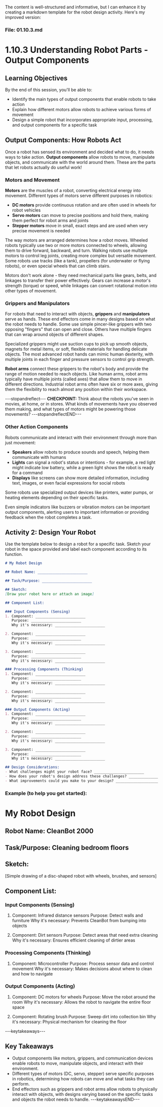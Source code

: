 The content is well-structured and informative, but I can enhance it by creating a markdown template for the robot design activity. Here's my improved version:

### File: 01.10.3.md ###

# 1.10.3 Understanding Robot Parts - Output Components

## Learning Objectives

By the end of this session, you'll be able to:

- Identify the main types of output components that enable robots to take action
- Explain how different motors allow robots to achieve various forms of movement
- Design a simple robot that incorporates appropriate input, processing, and output components for a specific task

## Output Components: How Robots Act

Once a robot has sensed its environment and decided what to do, it needs ways to take action. **Output components** allow robots to move, manipulate objects, and communicate with the world around them. These are the parts that let robots actually do useful work!

### Motors and Movement

**Motors** are the muscles of a robot, converting electrical energy into movement. Different types of motors serve different purposes in robotics:

- **DC motors** provide continuous rotation and are often used in wheels for robot vehicles
- **Servo motors** can move to precise positions and hold there, making them perfect for robot arms and joints
- **Stepper motors** move in small, exact steps and are used when very precise movement is needed

The way motors are arranged determines how a robot moves. Wheeled robots typically use two or more motors connected to wheels, allowing them to drive forward, backward, and turn. Walking robots use multiple motors to control leg joints, creating more complex but versatile movement. Some robots use tracks (like a tank), propellers (for underwater or flying robots), or even special wheels that can climb stairs.

Motors don't work alone - they need mechanical parts like gears, belts, and linkages to transfer their power effectively. Gears can increase a motor's strength (torque) or speed, while linkages can convert rotational motion into other types of movement.

### Grippers and Manipulators

For robots that need to interact with objects, **grippers** and **manipulators** serve as hands. These end effectors come in many designs based on what the robot needs to handle. Some use simple pincer-like grippers with two opposing "fingers" that can open and close. Others have multiple fingers that can wrap around objects of different shapes.

Specialized grippers might use suction cups to pick up smooth objects, magnets for metal items, or soft, flexible materials for handling delicate objects. The most advanced robot hands can mimic human dexterity, with multiple joints in each finger and pressure sensors to control grip strength.

**Robot arms** connect these grippers to the robot's body and provide the range of motion needed to reach objects. Like human arms, robot arms typically have multiple joints (called axes) that allow them to move in different directions. Industrial robot arms often have six or more axes, giving them the flexibility to reach almost any position within their workspace.

---stopandreflect---
**CHECKPOINT:** Think about the robots you've seen in movies, at home, or in stores. What kinds of movements have you observed them making, and what types of motors might be powering those movements?
---stopandreflectEND---

### Other Action Components

Robots communicate and interact with their environment through more than just movement:

- **Speakers** allow robots to produce sounds and speech, helping them communicate with humans
- **Lights** can signal a robot's status or intentions - for example, a red light might indicate low battery, while a green light shows the robot is ready for a command
- **Displays** like screens can show more detailed information, including text, images, or even facial expressions for social robots

Some robots use specialized output devices like printers, water pumps, or heating elements depending on their specific tasks.

Even simple indicators like buzzers or vibration motors can be important output components, alerting users to important information or providing feedback when the robot completes a task.

## Activity 2: Design Your Robot

Use the template below to design a robot for a specific task. Sketch your robot in the space provided and label each component according to its function.

```markdown
# My Robot Design

## Robot Name: _______________________

## Task/Purpose: _______________________

## Sketch:
[Draw your robot here or attach an image]

## Component List:

### Input Components (Sensing)
1. Component: _______________________
   Purpose: _______________________
   Why it's necessary: _______________________

2. Component: _______________________
   Purpose: _______________________
   Why it's necessary: _______________________

3. Component: _______________________
   Purpose: _______________________
   Why it's necessary: _______________________

### Processing Components (Thinking)
1. Component: _______________________
   Purpose: _______________________
   Why it's necessary: _______________________

2. Component: _______________________
   Purpose: _______________________
   Why it's necessary: _______________________

### Output Components (Acting)
1. Component: _______________________
   Purpose: _______________________
   Why it's necessary: _______________________

2. Component: _______________________
   Purpose: _______________________
   Why it's necessary: _______________________

3. Component: _______________________
   Purpose: _______________________
   Why it's necessary: _______________________

## Design Considerations:
- What challenges might your robot face? _______________________
- How does your robot's design address these challenges? _______________________
- What improvements could you make to your design? _______________________
```

### Example (to help you get started):

# My Robot Design

## Robot Name: CleanBot 2000

## Task/Purpose: Cleaning bedroom floors

## Sketch:
[Simple drawing of a disc-shaped robot with wheels, brushes, and sensors]

## Component List:

### Input Components (Sensing)
1. Component: Infrared distance sensors
   Purpose: Detect walls and furniture
   Why it's necessary: Prevents CleanBot from bumping into objects

2. Component: Dirt sensors
   Purpose: Detect areas that need extra cleaning
   Why it's necessary: Ensures efficient cleaning of dirtier areas

### Processing Components (Thinking)
1. Component: Microcontroller
   Purpose: Process sensor data and control movement
   Why it's necessary: Makes decisions about where to clean and how to navigate

### Output Components (Acting)
1. Component: DC motors for wheels
   Purpose: Move the robot around the room
   Why it's necessary: Allows the robot to navigate the entire floor space

2. Component: Rotating brush
   Purpose: Sweep dirt into collection bin
   Why it's necessary: Physical mechanism for cleaning the floor

---keytakeaways---
## Key Takeaways

- Output components like motors, grippers, and communication devices enable robots to move, manipulate objects, and interact with their environment.
- Different types of motors (DC, servo, stepper) serve specific purposes in robotics, determining how robots can move and what tasks they can perform.
- End effectors such as grippers and robot arms allow robots to physically interact with objects, with designs varying based on the specific tasks and objects the robot needs to handle.
---keytakeawaysEND---